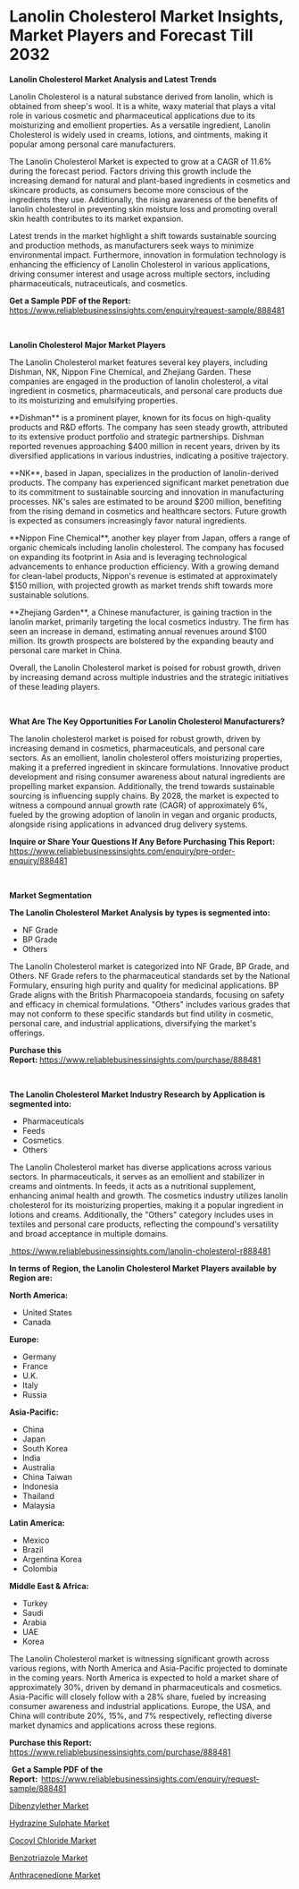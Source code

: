 <p><h1>Lanolin Cholesterol Market Insights, Market Players and Forecast Till 2032</h1></p><p><strong>Lanolin Cholesterol Market Analysis and Latest Trends</strong></p>
<p><p>Lanolin Cholesterol is a natural substance derived from lanolin, which is obtained from sheep's wool. It is a white, waxy material that plays a vital role in various cosmetic and pharmaceutical applications due to its moisturizing and emollient properties. As a versatile ingredient, Lanolin Cholesterol is widely used in creams, lotions, and ointments, making it popular among personal care manufacturers.</p><p>The Lanolin Cholesterol Market is expected to grow at a CAGR of 11.6% during the forecast period. Factors driving this growth include the increasing demand for natural and plant-based ingredients in cosmetics and skincare products, as consumers become more conscious of the ingredients they use. Additionally, the rising awareness of the benefits of lanolin cholesterol in preventing skin moisture loss and promoting overall skin health contributes to its market expansion.</p><p>Latest trends in the market highlight a shift towards sustainable sourcing and production methods, as manufacturers seek ways to minimize environmental impact. Furthermore, innovation in formulation technology is enhancing the efficiency of Lanolin Cholesterol in various applications, driving consumer interest and usage across multiple sectors, including pharmaceuticals, nutraceuticals, and cosmetics.</p></p>
<p><strong>Get a Sample PDF of the Report:&nbsp;</strong> <a href="https://www.reliablebusinessinsights.com/enquiry/request-sample/888481?utm_campaign=62&utm_medium=2&utm_source=Github&utm_content=ia&utm_term=01042025&utm_id=lanolin-cholesterol">https://www.reliablebusinessinsights.com/enquiry/request-sample/888481</a></p>
<p>&nbsp;</p>
<p><strong>Lanolin Cholesterol Major Market Players</strong></p>
<p><p>The Lanolin Cholesterol market features several key players, including Dishman, NK, Nippon Fine Chemical, and Zhejiang Garden. These companies are engaged in the production of lanolin cholesterol, a vital ingredient in cosmetics, pharmaceuticals, and personal care products due to its moisturizing and emulsifying properties.</p><p>**Dishman** is a prominent player, known for its focus on high-quality products and R&D efforts. The company has seen steady growth, attributed to its extensive product portfolio and strategic partnerships. Dishman reported revenues approaching $400 million in recent years, driven by its diversified applications in various industries, indicating a positive trajectory.</p><p>**NK**, based in Japan, specializes in the production of lanolin-derived products. The company has experienced significant market penetration due to its commitment to sustainable sourcing and innovation in manufacturing processes. NK's sales are estimated to be around $200 million, benefiting from the rising demand in cosmetics and healthcare sectors. Future growth is expected as consumers increasingly favor natural ingredients.</p><p>**Nippon Fine Chemical**, another key player from Japan, offers a range of organic chemicals including lanolin cholesterol. The company has focused on expanding its footprint in Asia and is leveraging technological advancements to enhance production efficiency. With a growing demand for clean-label products, Nippon's revenue is estimated at approximately $150 million, with projected growth as market trends shift towards more sustainable solutions.</p><p>**Zhejiang Garden**, a Chinese manufacturer, is gaining traction in the lanolin market, primarily targeting the local cosmetics industry. The firm has seen an increase in demand, estimating annual revenues around $100 million. Its growth prospects are bolstered by the expanding beauty and personal care market in China.</p><p>Overall, the Lanolin Cholesterol market is poised for robust growth, driven by increasing demand across multiple industries and the strategic initiatives of these leading players.</p></p>
<p>&nbsp;</p>
<p><strong>What Are The Key Opportunities For Lanolin Cholesterol Manufacturers?</strong></p>
<p><p>The lanolin cholesterol market is poised for robust growth, driven by increasing demand in cosmetics, pharmaceuticals, and personal care sectors. As an emollient, lanolin cholesterol offers moisturizing properties, making it a preferred ingredient in skincare formulations. Innovative product development and rising consumer awareness about natural ingredients are propelling market expansion. Additionally, the trend towards sustainable sourcing is influencing supply chains. By 2028, the market is expected to witness a compound annual growth rate (CAGR) of approximately 6%, fueled by the growing adoption of lanolin in vegan and organic products, alongside rising applications in advanced drug delivery systems.</p></p>
<p><strong>Inquire or Share Your Questions If Any Before Purchasing This Report:</strong> <a href="https://www.reliablebusinessinsights.com/enquiry/pre-order-enquiry/888481?utm_campaign=62&utm_medium=2&utm_source=Github&utm_content=ia&utm_term=01042025&utm_id=lanolin-cholesterol">https://www.reliablebusinessinsights.com/enquiry/pre-order-enquiry/888481</a></p>
<p>&nbsp;</p>
<p><strong>Market Segmentation</strong></p>
<p><strong>The Lanolin Cholesterol Market Analysis by types is segmented into:</strong></p>
<p><ul><li>NF Grade</li><li>BP Grade</li><li>Others</li></ul></p>
<p><p>The Lanolin Cholesterol market is categorized into NF Grade, BP Grade, and Others. NF Grade refers to the pharmaceutical standards set by the National Formulary, ensuring high purity and quality for medicinal applications. BP Grade aligns with the British Pharmacopoeia standards, focusing on safety and efficacy in chemical formulations. "Others" includes various grades that may not conform to these specific standards but find utility in cosmetic, personal care, and industrial applications, diversifying the market's offerings.</p></p>
<p><strong>Purchase this Report:&nbsp;</strong><a href="https://www.reliablebusinessinsights.com/purchase/888481?utm_campaign=62&utm_medium=2&utm_source=Github&utm_content=ia&utm_term=01042025&utm_id=lanolin-cholesterol">https://www.reliablebusinessinsights.com/purchase/888481</a></p>
<p>&nbsp;</p>
<p><strong>The Lanolin Cholesterol Market Industry Research by Application is segmented into:</strong></p>
<p><ul><li>Pharmaceuticals</li><li>Feeds</li><li>Cosmetics</li><li>Others</li></ul></p>
<p><p>The Lanolin Cholesterol market has diverse applications across various sectors. In pharmaceuticals, it serves as an emollient and stabilizer in creams and ointments. In feeds, it acts as a nutritional supplement, enhancing animal health and growth. The cosmetics industry utilizes lanolin cholesterol for its moisturizing properties, making it a popular ingredient in lotions and creams. Additionally, the "Others" category includes uses in textiles and personal care products, reflecting the compound's versatility and broad acceptance in multiple domains.</p></p>
<p><a href="https://www.reliablebusinessinsights.com/lanolin-cholesterol-r888481?utm_campaign=62&utm_medium=2&utm_source=Github&utm_content=ia&utm_term=01042025&utm_id=lanolin-cholesterol">&nbsp;https://www.reliablebusinessinsights.com/lanolin-cholesterol-r888481</a></p>
<p><strong>In terms of Region, the Lanolin Cholesterol Market Players available by Region are:</strong></p>
<p>
    <p> <strong> North America: </strong>
        <ul>
            <li>United States</li>
            <li>Canada</li>
        </ul>
        </p> 
    <p> <strong> Europe: </strong>
        <ul>
            <li>Germany</li>
            <li>France</li>
            <li>U.K.</li>
            <li>Italy</li>
            <li>Russia</li>
        </ul>
        </p> 
    <p> <strong> Asia-Pacific: </strong>
        <ul>
            <li>China</li>
            <li>Japan</li>
            <li>South Korea</li>
            <li>India</li>
            <li>Australia</li>
            <li>China Taiwan</li>
            <li>Indonesia</li>
            <li>Thailand</li>
            <li>Malaysia</li>
        </ul>
        </p> 
    <p> <strong> Latin America: </strong>
        <ul>
            <li>Mexico</li>
            <li>Brazil</li>
            <li>Argentina Korea</li>
            <li>Colombia</li>
        </ul>
        </p> 
    <p> <strong> Middle East & Africa: </strong>
        <ul>
            <li>Turkey</li>
            <li>Saudi</li>
            <li>Arabia</li>
            <li>UAE</li>
            <li>Korea</li>
        </ul>
    </p>
    </p>
<p><p>The Lanolin Cholesterol market is witnessing significant growth across various regions, with North America and Asia-Pacific projected to dominate in the coming years. North America is expected to hold a market share of approximately 30%, driven by demand in pharmaceuticals and cosmetics. Asia-Pacific will closely follow with a 28% share, fueled by increasing consumer awareness and industrial applications. Europe, the USA, and China will contribute 20%, 15%, and 7% respectively, reflecting diverse market dynamics and applications across these regions.</p></p>
<p><strong>Purchase this Report: </strong><a href="https://www.reliablebusinessinsights.com/purchase/888481?utm_campaign=62&utm_medium=2&utm_source=Github&utm_content=ia&utm_term=01042025&utm_id=lanolin-cholesterol">https://www.reliablebusinessinsights.com/purchase/888481</a></p>
<p>&nbsp;<strong>Get a Sample PDF of the Report:&nbsp;&nbsp;</strong><a href="https://www.reliablebusinessinsights.com/enquiry/request-sample/888481?utm_campaign=62&utm_medium=2&utm_source=Github&utm_content=ia&utm_term=01042025&utm_id=lanolin-cholesterol">https://www.reliablebusinessinsights.com/enquiry/request-sample/888481</a></p>
<p><strong></strong></p>
<p><p><a href="https://github.com/fungkychiman/Market-Research-Report-List-1/blob/main/dibenzylether-market.md?utm_campaign=62&utm_medium=2&utm_source=Github&utm_content=ia&utm_term=01042025&utm_id=lanolin-cholesterol">Dibenzylether Market</a></p><p><a href="https://github.com/kitsossadien/Market-Research-Report-List-1/blob/main/hydrazine-sulphate-market.md?utm_campaign=62&utm_medium=2&utm_source=Github&utm_content=ia&utm_term=01042025&utm_id=lanolin-cholesterol">Hydrazine Sulphate Market</a></p><p><a href="https://github.com/marteyfito9/Market-Research-Report-List-1/blob/main/cocoyl-chloride-market.md?utm_campaign=62&utm_medium=2&utm_source=Github&utm_content=ia&utm_term=01042025&utm_id=lanolin-cholesterol">Cocoyl Chloride Market</a></p><p><a href="https://github.com/seppelharjap/Market-Research-Report-List-1/blob/main/benzotriazole-market.md?utm_campaign=62&utm_medium=2&utm_source=Github&utm_content=ia&utm_term=01042025&utm_id=lanolin-cholesterol">Benzotriazole Market</a></p><p><a href="https://github.com/olesjaquah/Market-Research-Report-List-1/blob/main/anthracenedione-market.md?utm_campaign=62&utm_medium=2&utm_source=Github&utm_content=ia&utm_term=01042025&utm_id=lanolin-cholesterol">Anthracenedione Market</a></p></p>